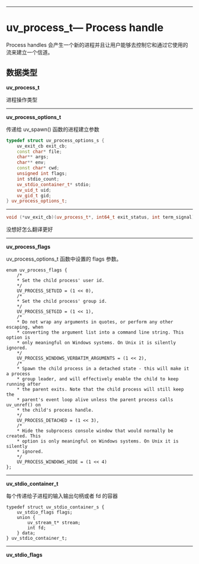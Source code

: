 
---

# uv\_process\_t— Process handle

Process handles 会产生一个新的进程并且让用户能够去控制它和通过它使用的流来建立一个信道。

## 数据类型

**uv\_process\_t**

进程操作类型

---

**uv\_process\_options\_t**

传递给 uv\_spawn\(\) 函数的进程建立参数

```cpp
typedef struct uv_process_options_s {
    uv_exit_cb exit_cb;
    const char* file;
    char** args;
    char** env;
    const char* cwd;
    unsigned int flags;
    int stdio_count;
    uv_stdio_container_t* stdio;
    uv_uid_t uid;
    uv_gid_t gid;
} uv_process_options_t;
```

---

```cpp
void (*uv_exit_cb)(uv_process_t*, int64_t exit_status, int term_signal)
```

没想好怎么翻译更好

---

**uv\_process\_flags**

uv\_process\_options\_t 函数中设置的 flags 参数。

```
enum uv_process_flags {
    /*
    * Set the child process' user id.
    */
    UV_PROCESS_SETUID = (1 << 0),
    /*
    * Set the child process' group id.
    */
    UV_PROCESS_SETGID = (1 << 1),
    /*
    * Do not wrap any arguments in quotes, or perform any other escaping, when
    * converting the argument list into a command line string. This option is
    * only meaningful on Windows systems. On Unix it is silently ignored.
    */
    UV_PROCESS_WINDOWS_VERBATIM_ARGUMENTS = (1 << 2),
    /*
    * Spawn the child process in a detached state - this will make it a process
    * group leader, and will effectively enable the child to keep running after
    * the parent exits. Note that the child process will still keep the
    * parent's event loop alive unless the parent process calls uv_unref() on
    * the child's process handle.
    */
    UV_PROCESS_DETACHED = (1 << 3),
    /*
    * Hide the subprocess console window that would normally be created. This
    * option is only meaningful on Windows systems. On Unix it is silently
    * ignored.
    */
    UV_PROCESS_WINDOWS_HIDE = (1 << 4)
};
```

---

**uv\_stdio\_container\_t**

每个传递给子进程的输入输出句柄或者 fd 的容器

```
typedef struct uv_stdio_container_s {
    uv_stdio_flags flags;
    union {
        uv_stream_t* stream;
        int fd;
    } data;
} uv_stdio_container_t;
```

---

**uv\_stdio\_flags**



